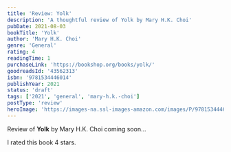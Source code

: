 ```yaml
---
title: 'Review: Yolk'
description: 'A thoughtful review of Yolk by Mary H.K. Choi'
pubDate: 2021-08-03
bookTitle: 'Yolk'
author: 'Mary H.K. Choi'
genre: 'General'
rating: 4
readingTime: 1
purchaseLink: 'https://bookshop.org/books/yolk/'
goodreadsId: '43562313'
isbn: '9781534446014'
publishYear: 2021
status: 'draft'
tags: ['2021', 'general', 'mary-h.k.-choi']
postType: 'review'
heroImage: 'https://images-na.ssl-images-amazon.com/images/P/9781534446014.01.L.jpg'
---
```


Review of **Yolk** by Mary H.K. Choi coming soon...

I rated this book 4 stars.
